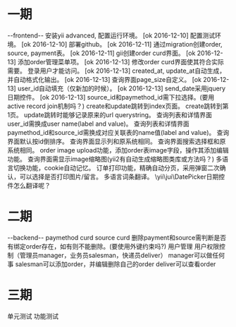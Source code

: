 # 一期

--frontend--
安装yii advanced, 配置运行环境。 [ok 2016-12-10]
配置测试环境。 [ok 2016-12-10]
部署github。 [ok 2016-12-11]
通过migration创建order, source, payment表。 [ok 2016-12-11]
gii创建order curd界面。 [ok 2016-12-13]
添加order管理菜单项。 [ok 2016-12-13]
修改order curd界面使其符合实际需要。
    登录用户才能访问。 [ok 2016-12-13]
    created_at, update_at自动生成，并自动格式化输出。 [ok 2016-12-13]
    查询界面page_size自定义。 [ok 2016-12-13]
    user_id自动填充（仅新加的时候）。 [ok 2016-12-13]
    send_date采用jquery日期控件。 [ok 2016-12-13]
    source_id和paymethod_id需下拉选择。(要用active record join机制吗？)
    create和update跳转到index页面。
    create跳转到第1页。
    update跳转时能够记录原来的url querystring。
    查询列表和详情界面user_id需换成user name(label and value)。
    查询列表和详情界面paymethod_id和source_id需换成对应关联表的name值(label and value)。
    查询界面默认按id倒排序。
    查询界面显示列和原系统相同。
    查询界面搜索选择框和原系统相同。
order image upload功能，添加order表image字段，操作其添加编辑功能。
    查询界面需显示image缩略图(yii2有自动生成缩略图类库或方法吗？)
多语言切换功能，cookie自动记忆。
订单打印功能，精确自动分页，采用弹窗二次确认，可以选择是否打印图片/留言。
多语言词条翻译。
\yii\jui\DatePicker日期控件怎么翻译呢？

# 二期

--backend--
paymethod curd
source curd
    删除payment和source需判断是否有绑定order存在，如有则不能删除。(要使用外键约束吗?)
用户管理
用户权限控制（管理员manager，业务员salesman，快递员deliver）
    manager可以做任何事
    salesman可以添加order，并编辑删除自己的order
    deliver可以查看order

# 三期

单元测试
功能测试